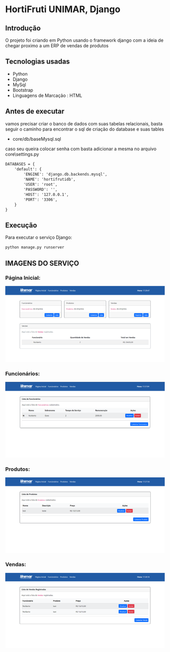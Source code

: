 # HortiFruti UNIMAR, Django

## Introdução

O projeto foi criando em Python usando o framework django com a ideia de chegar proximo a um ERP de vendas de produtos

## Tecnologias usadas

- Python
- Django
- MySql
- Bootstrap
- Linguagens de Marcação : HTML

## Antes de executar

vamos precisar criar o banco de dados com suas tabelas relacionais, basta seguir o caminho para encontrar o sql de criação do database e suas tables

- core/db/baseMysql.sql

caso seu queira colocar senha com basta adicionar a mesma no arquivo core\settings.py

```
DATABASES = {
    'default': {
        'ENGINE': 'django.db.backends.mysql',
        'NAME': 'hortifrutidb',
        'USER': 'root',
        'PASSWORD': '',
        'HOST': '127.0.0.1',
        'PORT': '3306',
    }
}
```

## Execução

Para executar o serviço Django:

```bash
python manage.py runserver
```

## IMAGENS DO SERVIÇO

### Página Inicial:

![alt text](erp\static\erp\img\home.png)

### Funcionários:

![alt text](erp\static\erp\img\funcionarios.png)

### Produtos:

![alt text](erp\static\erp\img\produtos.png)

### Vendas:

![alt text](erp\static\erp\img\vendas.png)



